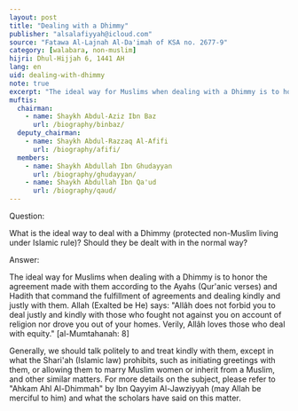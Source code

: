 ```yaml
---
layout: post
title: "Dealing with a Dhimmy"
publisher: "alsalafiyyah@icloud.com"
source: "Fatawa Al-Lajnah Al-Da'imah of KSA no. 2677-9"
category: [walabara, non-muslim]
hijri: Dhul-Hijjah 6, 1441 AH
lang: en
uid: dealing-with-dhimmy
note: true
excerpt: "The ideal way for Muslims when dealing with a Dhimmy is to honor the agreement made with them according to the Ayahs (Qur'anic verses) and Hadith that command the fulfillment of agreements and dealing kindly and justly with them."
muftis:
  chairman: 
    - name: Shaykh Abdul-Aziz Ibn Baz
      url: /biography/binbaz/
  deputy_chairman:
    - name: Shaykh Abdul-Razzaq Al-Afifi
      url: /biography/afifi/
  members: 
    - name: Shaykh Abdullah Ibn Ghudayyan
      url: /biography/ghudayyan/
    - name: Shaykh Abdullah Ibn Qa'ud
      url: /biography/qaud/
---
```


Question: 
 
What is the ideal way to deal with a Dhimmy (protected non-Muslim living under Islamic rule)? Should they be dealt with in the normal way?

Answer:

The ideal way for Muslims when dealing with a Dhimmy is to honor the agreement made with them according to the Ayahs (Qur'anic verses) and Hadith that command the fulfillment of agreements and dealing kindly and justly with them. Allah (Exalted be He) says: "Allâh does not forbid you to deal justly and kindly with those who fought not against you on account of religion nor drove you out of your homes. Verily, Allâh loves those who deal with equity." [al-Mumtahanah: 8] 

Generally, we should talk politely to and treat kindly with them, except in what the Shari'ah (Islamic law) prohibits, such as initiating greetings with them, or allowing them to marry Muslim women or inherit from a Muslim, and other similar matters. For more details on the subject, please refer to "Ahkam Ahl Al-Dhimmah" by Ibn Qayyim Al-Jawziyyah (may Allah be merciful to him) and what the scholars have said on this matter.

